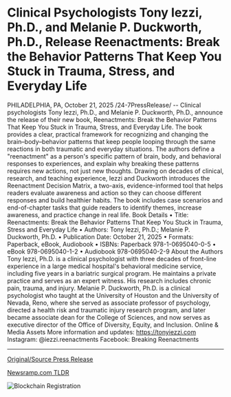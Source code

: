 # Clinical Psychologists Tony Iezzi, Ph.D., and Melanie P. Duckworth, Ph.D., Release Reenactments: Break the Behavior Patterns That Keep You Stuck in Trauma, Stress, and Everyday Life

PHILADELPHIA, PA, October 21, 2025 /24-7PressRelease/ -- Clinical psychologists Tony Iezzi, Ph.D., and Melanie P. Duckworth, Ph.D., announce the release of their new book, Reenactments: Break the Behavior Patterns That Keep You Stuck in Trauma, Stress, and Everyday Life. The book provides a clear, practical framework for recognizing and changing the brain–body–behavior patterns that keep people looping through the same reactions in both traumatic and everyday situations.   The authors define a "reenactment" as a person's specific pattern of brain, body, and behavioral responses to experiences, and explain why breaking these patterns requires new actions, not just new thoughts. Drawing on decades of clinical, research, and teaching experience, Iezzi and Duckworth introduces the Reenactment Decision Matrix, a two-axis, evidence-informed tool that helps readers evaluate awareness and action so they can choose different responses and build healthier habits. The book includes case scenarios and end-of-chapter tasks that guide readers to identify themes, increase awareness, and practice change in real life.  Book Details  • Title: Reenactments: Break the Behavior Patterns That Keep You Stuck in Trauma, Stress and Everyday Life  • Authors: Tony Iezzi, Ph.D.; Melanie P. Duckworth, Ph.D.  • Publication Date: October 21, 2025  • Formats: Paperback, eBook, Audiobook  • ISBNs: Paperback 978-1-0695040-0-5 • eBook 978-0695040-1-2 • Audiobook 978-0695040-2-9  About the Authors  Tony Iezzi, Ph.D. is a clinical psychologist with three decades of front-line experience in a large medical hospital's behavioral medicine service, including five years in a bariatric surgical program. He maintains a private practice and serves as an expert witness. His research includes chronic pain, trauma, and injury.  Melanie P. Duckworth, Ph.D. is a clinical psychologist who taught at the University of Houston and the University of Nevada, Reno, where she served as associate professor of psychology, directed a health risk and traumatic injury research program, and later became associate dean for the College of Sciences, and now serves as executive director of the Office of Diversity, Equity, and Inclusion.  Online & Media Assets  More information and updates: https://tonyiezzi.com Instagram: @iezzi.reenactments Facebook: Breaking Reenactments 

---

[Original/Source Press Release](https://www.24-7pressrelease.com/press-release/527819/clinical-psychologists-tony-iezzi-phd-and-melanie-p-duckworth-phd-release-reenactments-break-the-behavior-patternsthat-keep-you-stuck-in-trauma-stress-and-everyday-life)
                    

[Newsramp.com TLDR](https://newsramp.com/curated-news/psychologists-release-breakthrough-book-on-breaking-trauma-patterns/ec5852a1981b82c4ffdcd8d75e3826b4) 

 

 



![Blockchain Registration](https://cdn.newsramp.app/24-7PressRelease/qrcode/2510/21/maskjMh2.webp)